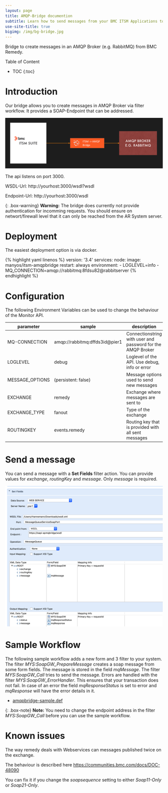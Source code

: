 ```yaml
---
layout: page
title: AMQP-Bridge documention
subtitle: Learn how to send messages from your BMC ITSM Applications to AMQP Brokers 
use-site-title: true
bigimg: /img/bg-bridge.jpg
---
```


Bridge to create messages in an AMQP Broker (e.g. RabbitMQ) from BMC Remedy.

Table of Content

* TOC
{:toc}

# Introduction

Our bridge allows you to create messages in AMQP Broker via filter workflow. It provides a SOAP-Endpoint that can be addressed.

![architecture](img/architecture.png)

The api listens on port 3000.

WSDL-Url: http://yourhost:3000/wsdl?wsdl

Endpoint-Url: http://yourhost:3000/wsdl

{: .box-warning}
**Warning:** The bridge does currently not provide authentication for incomming requests. You should ensure on networt/firewall level that it can only be reached from the AR System server.

# Deployment

The easiest deployment option is via docker.

{% highlight yaml linenos %}
version: '3.4' 
services: 
  node: 
    image: manyos/itsm-amqpbridge
    restart: always
    environment:
      - LOGLEVEL=info
      - MQ_CONNECTION=amqp://rabbitmq:8fdsu82@rabbitserver
{% endhighlight %}

# Configuration

The following Environment Variables can be used to change the behaviour of the Monitor API. 

| parameter|sample|description|default|
|---|---|---|---|
|MQ-CONNECTION|amqp://rabbitmq:dffds3id@pier1|Connectionstring with user and password for the AMQP Broker||
|LOGLEVEL|debug|Loglevel of the API. Use debug, info or error|error|
|MESSAGE_OPTIONS|{persistent: false}|Message options used to send new messages|{persistent: true}|
|EXCHANGE|remedy|Exchange where messages are sent to|mys.soapgateway|
|EXCHANGE_TYPE|fanout|Type of the exchange|topic|
|ROUTINGKEY|events.remedy|Routing key that is provided with all sent messages|mys.soapgateway.undefined|

# Send a message

You can send a message with a **Set Fields** filter action. You can provide values for *exchange*, *routingKey* and *message*. Only *message* is required.

![set fields](img/set-fields.png)

# Sample Workflow

The following sample workflow adds a new form and 3 filter to your system. The filter *MYS:SoapGW_PrepareMessage* creates a soap message from some form fields. The message is stored in the field *mqMessage*. The filter *MYS:SoapGW_Call* tries to send the message. Errors are handled with the filter *MYS:SoapGW_ErrorHandler*. This ensures that your transaction does not fail. In case of an error the field *mqResponseStatus* is set to error and *mqResponse* will have the error details in it.
  
* [amqpbridge-sample.def](sample/amqpbridge-sample.def)

{: .box-note}
**Note:** You need to change the endpoint address in the filter *MYS:SoapGW_Call* before you can use the sample workflow.

# Known issues

The way remedy deals with Webservices can messages published twice on the exchange.

The behaviour is described here <https://communities.bmc.com/docs/DOC-48090>

You can fix it if you change the *soapsequence* setting to either *Soap11-Only* or *Soap21-Only*.